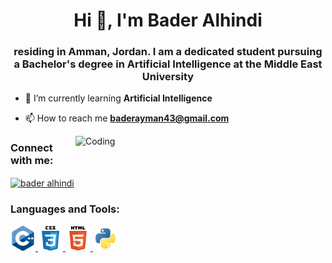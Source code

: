 <h1 align="center">Hi 👋, I'm Bader Alhindi</h1>
<h3 align="center">residing in Amman, Jordan. I am a dedicated student pursuing a Bachelor's degree in Artificial Intelligence at the Middle East University</h3>

- 🌱 I’m currently learning **Artificial Intelligence**

- 📫 How to reach me **baderayman43@gmail.com**
<img align="right" alt="Coding" width="400" src="https://i.pinimg.com/originals/15/0c/97/150c97d6a020a688a9a4c24132ebee91.gif">

<h3 align="left">Connect with me:</h3>
<p align="left">
<a href="https://linkedin.com/in/bader alhindi" target="blank"><img align="center" src="https://raw.githubusercontent.com/rahuldkjain/github-profile-readme-generator/master/src/images/icons/Social/linked-in-alt.svg" alt="bader alhindi" height="30" width="40" /></a>
</p>

<h3 align="left">Languages and Tools:</h3>
<p align="left"> <a href="https://www.w3schools.com/cpp/" target="_blank" rel="noreferrer"> <img src="https://raw.githubusercontent.com/devicons/devicon/master/icons/cplusplus/cplusplus-original.svg" alt="cplusplus" width="40" height="40"/> </a> <a href="https://www.w3schools.com/css/" target="_blank" rel="noreferrer"> <img src="https://raw.githubusercontent.com/devicons/devicon/master/icons/css3/css3-original-wordmark.svg" alt="css3" width="40" height="40"/> </a> <a href="https://www.w3.org/html/" target="_blank" rel="noreferrer"> <img src="https://raw.githubusercontent.com/devicons/devicon/master/icons/html5/html5-original-wordmark.svg" alt="html5" width="40" height="40"/> </a> <a href="https://www.python.org" target="_blank" rel="noreferrer"> <img src="https://raw.githubusercontent.com/devicons/devicon/master/icons/python/python-original.svg" alt="python" width="40" height="40"/> </a> </p>
